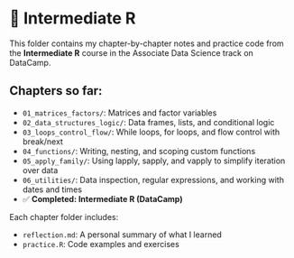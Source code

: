 # 📘 Intermediate R

This folder contains my chapter-by-chapter notes and practice code from the **Intermediate R** course in the Associate Data Science track on DataCamp.

## Chapters so far:
- `01_matrices_factors/`: Matrices and factor variables
- `02_data_structures_logic/`: Data frames, lists, and conditional logic
- `03_loops_control_flow/`: While loops, for loops, and flow control with break/next
- `04_functions/`: Writing, nesting, and scoping custom functions
- `05_apply_family/`: Using lapply, sapply, and vapply to simplify iteration over data
- `06_utilities/`: Data inspection, regular expressions, and working with dates and times
- ✅ **Completed: Intermediate R (DataCamp)**  

Each chapter folder includes:
- `reflection.md`: A personal summary of what I learned
- `practice.R`: Code examples and exercises
